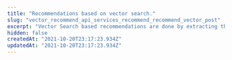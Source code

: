 ```yaml
---
title: "Recommendations based on vector search."
slug: "vector_recommend_api_services_recommend_recommend_vector_post"
excerpt: "Vector Search based recommendations are done by extracting the vectors of the documents ids specified performing some vector operations and then searching the dataset with the resultant vector.\n    \nThis allows us to not only do recommendations but personalized and weighted recommendations here are a couple of different scenarios and what the queries would look like for those:\n\n1. Recommendations Personalized by single liked product: \n\n    `positive_document_ids=['A']` \n    \n    -> Document ID A Vector = Search Query\n\n2. Recommendations Personalized by multiple liked product: \n\n    `positive_document_ids=['A', 'B']` \n    \n    -> Document ID A Vector + Document ID B Vector = Search Query\n\n3. Recommendations Personalized by multiple liked product and disliked products: \n\n    `positive_document_ids=['A', 'B'], negative_document_ids=['C', 'D']` \n    \n    -> (Document ID A Vector + Document ID B Vector) - (Document ID C Vector + Document ID C Vector) = Search Query\n\n4. Recommendations Personalized by multiple liked product and disliked products with weights: \n\n    `positive_document_ids={'A':0.5, 'B':1}, negative_document_ids={'C':0.6, 'D':0.4}` \n    \n    -> (Document ID A Vector * 0.5 + Document ID B Vector * 1) - (Document ID C Vector * 0.6 + Document ID D Vector * 0.4) = Search Query\n\nYou can change the operator between vectors with vector_operation:\n\ne.g. `positive_document_ids=['A', 'B'], negative_document_ids=['C', 'D'], vector_operation='multiply'` \n\n-> (Document ID A Vector * Document ID B Vector) - (Document ID C Vector * Document ID D Vector) = Search Query"
hidden: false
createdAt: "2021-10-20T23:17:23.934Z"
updatedAt: "2021-10-20T23:17:23.934Z"
---
```

